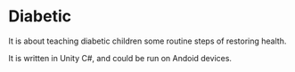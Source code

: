 # Diabetic
It is about teaching diabetic children some routine steps of restoring health.

It is written in Unity C#, and could be run on Andoid devices.
